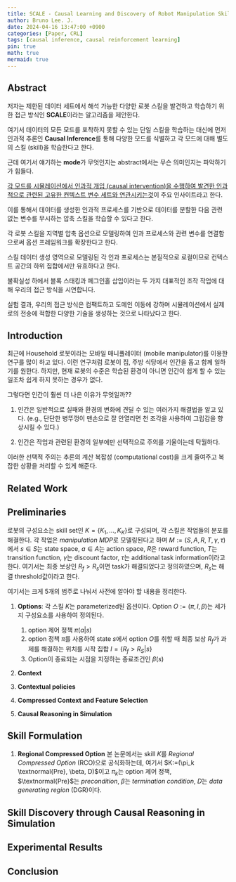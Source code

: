 ```yaml
---
title: SCALE - Causal Learning and Discovery of Robot Manipulation Skills using Simulation
author: Bruno Lee. J.
date: 2024-04-16 13:47:00 +0900
categories: [Paper, CRL]
tags: [causal inference, causal reinforcement learning]
pin: true
math: true
mermaid: true
---
```


## Abstract
저자는 제한된 데이터 세트에서 해석 가능한 다양한 로봇 스킬을 발견하고 학습하기 위한 접근 방식인 **SCALE**이라는 알고리즘을 제안한다.

여기서 데이터의 모든 모드를 포착하지 못할 수 있는 단일 스킬을 학습하는 대신에 먼저 인과적 추론인 **Causal Inference**를 통해 다양한 모드를 식별하고 각 모드에 대해 별도의 스킬 (skill)을 학습한다고 한다.

근데 여기서 얘기하는 **mode**가 무엇인지는 abstract에서는 무슨 의미인지는 파악하기가 힘들다.

<u>각 모드를 시뮬레이션에서 인과적 개입 (causal intervention)을 수행하여 발견한 인과적으로 관련된 고유한 컨텍스트 변수 세트와 연관시키는것</u>이 주요 인사이트라고 한다.

이를 통해서 데이터를 생성한 인과적 프로세스를 기반으로 데이터를 분할한 다음 관련 없는 변수를 무시하는 압축 스킬을 학습할 수 있다고 한다.

각 로봇 스킬을 지역별 압축 옵션으로 모델링하여 인과 프로세스와 관련 변수를 연결함으로써 옵션 프레임워크를 확장한다고 한다.

스킬 데이터 생성 영역으로 모델링된 각 인과 프로세스는 본질적으로 로컬이므로 컨텍스트 공간의 하위 집합에서만 유효하다고 한다.

불확실성 하에서 블록 스태킹과 페그인홀 삽입이라는 두 가지 대표적인 조작 작업에 대해 우리의 접근 방식을 시연합니다. 

실험 결과, 우리의 접근 방식은 컴팩트하고 도메인 이동에 강하며 시뮬레이션에서 실제로의 전송에 적합한 다양한 기술을 생성하는 것으로 나타났다고 한다.


## Introduction
최근에 Household 로봇이라는 모바일 매니퓰레이터 (mobile manipulator)를 이용한 연구를 많이 하고 있다. 이런 연구처럼 로봇이 집, 주방 식당에서 인간을 돕고 함께 일하기를 원한다. 하지만, 현재 로봇의 수준은 학습된 환경이 아니면 인간이 쉽게 할 수 있는 일조차 쉽게 하지 못하는 경우가 없다. 

그렇다면 인간이 훨씬 더 나은 이유가 무엇일까?? 
1. 인간은 일반적으로 실패와 환경의 변화에 견딜 수 있는 여러가지 해결법을 알고 있다. (e.g., 단단한 병뚜껑이 맨손으로 잘 안열리면 천 조각을 사용하여 그립감을 향상시킬 수 있다.)

2. 인간은 작업과 관련된 환경의 일부에만 선택적으로 주의를 기울이는데 탁월하다.

이러한 선택적 주의는 추론의 계산 복잡성 (computational cost)을 크게 줄여주고 복잡한 상황을 처리할 수 있게 해준다.


## Related Work

## Preliminaries
로봇의 구성요소는 skill set인 $K=\{K_1, ..., K_K\}$로 구성되며, 각 스킬은 작업들의 분포를 해결한다. 각 작업은 *manipulation MDP*로 모델링된다고 하며 $M := (S,A,R,T,\gamma, \tau)$에서 $s\in S$는 state space, $a \in A$는 action space, $R$은 reward function, $T$는 transition function, $\gamma$는 discount factor, $\tau$는 additional task information이라고 한다. 여기서는 최종 보상인 $R_f > R_s$이면 task가 해결되었다고 정의하였으며, $R_s$는 해결 threshold값이라고 한다.

여기서는 크게 5개의 범주로 나눠서 사전에 알아야 할 내용을 정리한다.

1. **Options**: 각 스킬 $K$는 parameterized된 옵션이다. Option $O := (\pi, I, \beta)$는 세가지 구성요소를 사용하여 정의된다.
    
    1) option 제어 정책 $\pi(a | s)$
    2) option 정책 $\pi$를 사용하여 state $s$에서 option $O$를 취할 때 최종 보상 $R_f$가 과제를 해결하는 위치를 시작 집합 $I = \{ R_f > R_S|s \}$
    3) Option이 종료되는 시점을 지정하는 종료조건인 $\beta(s)$

2. **Context**

3. **Contextual policies**

4. **Compressed Context and Feature Selection**

5. **Causal Reasoning in Simulation**



## Skill Formulation
1. **Regional Compressed Option**
본 논문에서는 skill $K$를 *Regional Compressed Option* (RCO)으로 공식화하는데, 여기서 $K:=(\pi_k \textnormal{Pre}, \beta, D)$이고 $\pi_k$는 option 제어 정책, $\textnormal{Pre}$는 *precondition*, $\beta$는 *termination condition*, $D$는 *data generating region* (DGR)이다. 


## Skill Discovery through Causal Reasoning in Simulation

## Experimental Results

## Conclusion